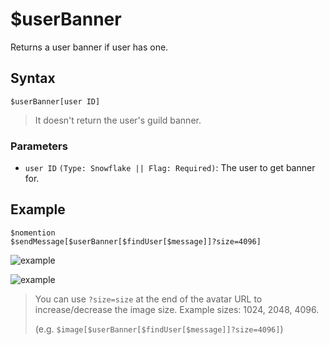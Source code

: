 # $userBanner
Returns a user banner if user has one.
## Syntax
```
$userBanner[user ID]
```
 > It doesn't return the user's guild banner.
### Parameters
- `user ID` `(Type: Snowflake || Flag: Required)`: The user to get banner for.
## Example
```
$nomention
$sendMessage[$userBanner[$findUser[$message]]?size=4096]
```
![example](https://user-images.githubusercontent.com/113303649/212497271-e2ebad00-2d78-4bdf-a697-c2863df527e2.png)

![example](https://user-images.githubusercontent.com/113303649/212497313-3824e855-d634-4e8a-848e-975d6d768df3.png)
> You can use `?size=size` at the end of the avatar URL to increase/decrease the image size. Example sizes: 1024, 2048, 4096. 
>
>  (e.g. `$image[$userBanner[$findUser[$message]]?size=4096]`)
